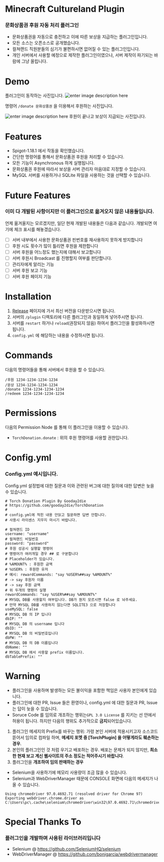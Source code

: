 
# Minecraft Cultureland Plugin
### 문화상품권 후원 자동 처리 플러그인
- 문화상품권을 자동으로 충전하고 이에 따른 보상을 지급하는 플러그인입니다. 
- 모든 소스는 오픈소스로 공개했습니다. 
- 컬쳐랜드 직원분들의 심기가 불편하시면 없어질 수 있는 플러그인입니다.
- 개인 서버에서 사용할 예정으로 제작한 플러그인이였으나, 서버 제작이 파기되는 바람에 그냥 올립니다.


# Demo
플러그인이 동작하는 사진입니다.
![enter image description here](https://gooday2die.net/torch/1.png)

명령어 `/donate 문화상품권` 을 이용해서 후원하는 사진입니다.

![enter image description here](https://gooday2die.net/torch/3.png)
후원이 끝나고 보상이 지급되는 사진입니다.

# Features
- Spigot-1.18.1 에서 작동을 확인했습니다.
- 간단한 명령어를 통해서 문화상품권 후원을 처리할 수 있습니다.
- 모든 기능이 Asynchronous 하게 실행됩니다.
- 문화상품권 후원에 따라서 보상을 서버 관리자 마음대로 지정할 수 있습니다. 
- MySQL 서버를 사용하거나 SQLite 파일을 사용하는 것을 선택할 수 있습니다.

# Future Features
### 이미 다 개발된 사항이지만 이 플러그인으로 옮겨오지 않은 내용들입니다.
언제 옮겨올지는 모르겠지만, 일단 현재 개발된 내용들은 다음과 같습니다. 개발되면 여기에 체크 표시를 해놓겠습니다. 
- [ ] 서버 내부에서 사용한 문화상품권 핀번호를 재사용하지 못하게 방지합니다
- [ ] 후원 시도 횟수가 많이 틀리면 후원을 제한합니다
- [ ] 서버 후원을 어느정도 했는지에 대해서 보고합니다
- [ ] 서버 후원시 Broadcast 를 진행할지 여부를 판단합니다.
- [ ] 관리자에게 알리는 기능
- [ ] 서버 후원 보고 기능
- [ ] 서버 후원 페이지 기능

# Installation
1. [Release](https://github.com/gooday2die/TorchDonation/releases/) 페이지에 가서 최신 버전을 다운받으시면 됩니다.
2. 서버의 `/plugin` 디렉토리에 다른 플러그인과 동일하게 넣어주시면 됩니다.
3. 서버를 `restart` 하거나 `reload`(권장되지 않음) 하여서 플러그인을 활성화하시면 됩니다.
4. `config.yml` 에 해당하는 내용을 수정하시면 됩니다.

# Commands
다음의 명령어들을 통해  서버에서 후원을 할 수 있습니다.

    /후원 1234-1234-1234-1234
    /문상 1234-1234-1234-1234
    /donate 1234-1234-1234-1234
    /redeem 1234-1234-1234-1234
# Permissions
다음의 Permission Node 를 통해 이 플러그인을 이용할 수 있습니다.
   - `TorchDonation.donate` : 위의 후원 명령어를 사용할 권한입니다.

# Config.yml
### Config.yml 예시입니다. 
Config.yml 설정법에 대한 질문과 이와 관련된 버그에 대한 질의에 대한 답변은 늦을 수 있습니다. 
```
# Torch Donation Plugin By Gooday2die
# https://github.com/gooday2die/TorchDonation
#
# config.yml에 적힌 내용 안읽고 질문하면 답변 안합니다.
# 사용시 라이센스 지우지 마시기 바랍니다.

# 컬쳐랜드 ID
username: "username"
# 컬쳐랜드 비밀번호
password: "password"
# 후원 성공시 실행할 명령어
# 명령어가 여러개일 경우 ## 로 구분합니다
# Placeholder가 있습니다.
# %AMOUNT% : 후원한 금액
# %USER% : 후원한 유저
# 예시: rewardCommands: "say %USER%##say %AMOUNT%"
# -> say 후원자 이름
# -> say 후원 금액
# 위 두개의 명령어 실행
rewardCommands: "say %USER%##say %AMOUNT%"
# MYSQL DB를 사용할지 여부입니다. DB가 뭔지 모르시면 false 로 놔주세요.
# 만약 MYSQL DB를 사용하지 않는다면 SQLITE3 으로 저장합니다
useMySQL: false
# MYSQL DB 의 IP 입니다
dbIP: ""
# MYSQL DB 의 username 입니다
dbID: ""
# MYSQL DB 의 비밀번호입니다
dbPW: ""
# MYSQL DB 의 DB 이름입니다
dbName: ""
# MYSQL DB 에서 사용할 prefix 이름입니다.
dbTablePrefix: ""

```
# Warning
- 플러그인을 사용하며 발생하는 모든 불이익을 포함한 책임은 사용자 본인에게 있습니다. 
- 플러그인에 대한 PR, Issue 들은 환영이나, config.yml 에 대한 질문과 PR, Issue는 답이 늦을 수 있습니다.
- Soruce Code 를 임의로 개조하는 행위는`GPL 3.0 License` 를 지키는 선 안에서 허용이 됩니다. 하지만 다음의 행위도 추가적으로 **금지**되어있습니다.
1. 플러그인 메세지의 Prefix를 바꾸는 행위: 가령 본인 서버에 적용시키고자 소스코드 뜯어서 임의로 컴파일 하며, **메세지 포멧 중 [TorchPlugin] 을 어떻게라도 훼손하는 경우**.
2. 본인의 플러그인인 것 처럼 우기고 배포하는 경우. 배포는 문제가 되지 않지만, **최소한 현재 보고 계신 웹사이트의 주소 정도는 적어주시기 바랍니다**. 
3. 플러그인을 **개조하여 임의 판매하는 경우** 
- Selenium을 사용하기에 메모리 사용량이 조금 많을 수 있습니다.
- Selenium과 WebDriverManager 때문에 CONSOLE 화면에 다음의 메세지가 나올 수 있습니다. 
```
Using chromedriver 97.0.4692.71 (resolved driver for Chrome 97)
Exporting webdriver.chrome.driver as C:\Users\pc\.cache\selenium\chromedriver\win32\97.0.4692.71\chromedriver.exe
```
# Special Thanks To
### 플러그인을 개발하며 사용된 라이브러리입니다
- Selenium @ https://github.com/SeleniumHQ/selenium
- WebDriverManager @ https://github.com/bonigarcia/webdrivermanager
